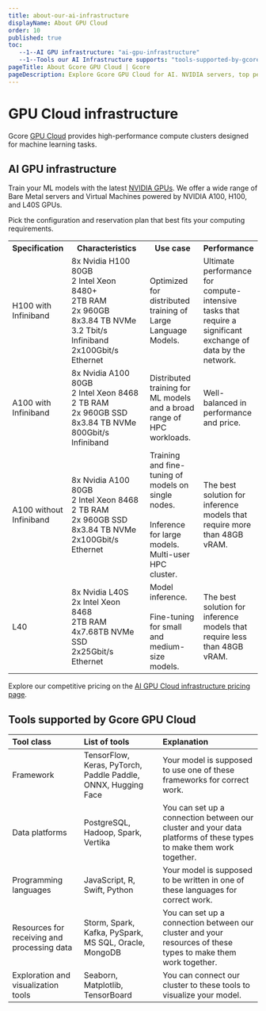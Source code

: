 ```yaml
---
title: about-our-ai-infrastructure
displayName: About GPU Cloud
order: 10
published: true
toc:
   --1--AI GPU infrastructure: "ai-gpu-infrastructure"
   --1--Tools our AI Infrastructure supports: "tools-supported-by-gcore-gpu-cloud"
pageTitle: About Gcore GPU Cloud | Gcore
pageDescription: Explore Gcore GPU Cloud for AI. NVIDIA servers, top performance, diverse tool support. Easy deployment, per-minute billing.
---
```

# GPU Cloud infrastructure

Gcore <a href="https://gcore.com/cloud/ai-gpu" target="_blank">GPU Cloud</a> provides high-performance compute clusters designed for machine learning tasks.

## AI GPU infrastructure

Train your ML models with the latest <a href="https://www.nvidia.com/en-us/data-center/data-center-gpus/" taget="_blank">NVIDIA GPUs</a>. We offer a wide range of Bare Metal servers and Virtual Machines powered by NVIDIA A100, H100, and L40S GPUs.

Pick the configuration and reservation plan that best fits your computing requirements.

<table>
  <tr>
    <th style="width:20%">Specification</th>
    <th style="width:35%">Characteristics</th>
    <th style="width:23%">Use case</th>
    <th style="width:22%">Performance</th>
  </tr>
  <tr>
   <td style="text-align: left">H100 with Infiniband</td>
   <td style="text-align: left">
   8x Nvidia H100 80GB <br> 
   2 Intel Xeon 8480+ <br> 
   2TB RAM <br> 
   2x 960GB <br> 
   8x3.84 TB NVMe <br> 
   3.2 Tbit/s Infiniband <br> 
   2x100Gbit/s Ethernet
   </td>
   <td style="text-align: left">
   Optimized for distributed training of Large Language Models.
   </td>
   <td style="text-align: left">Ultimate performance for compute-intensive tasks that require a significant exchange of data by the network.</td> 
  </tr>
  <tr>
   <td style="text-align: left">A100 with Infiniband</td>
   <td style="text-align: left">
   8x Nvidia A100 80GB <br> 
   2 Intel Xeon 8468 <br> 
   2 TB RAM <br> 
   2x 960GB SSD <br> 
   8x3.84 TB NVMe <br> 
   800Gbit/s Infiniband
   </td>
   <td style="text-align: left">
  Distributed training for ML models and a broad range of HPC workloads.
   </td>
   <td style="text-align: left">Well-balanced in performance and price.</td>
  </tr>
  <tr>
   <td style="text-align: left">A100 without Infiniband</td>
   <td style="text-align: left">
   8x Nvidia A100 80GB <br> 
   2 Intel Xeon 8468 <br> 
   2 TB RAM <br> 
   2x 960GB SSD <br> 
   8x3.84 TB NVMe <br> 
   2x100Gbit/s Ethernet
   </td>
   <td style="text-align: left">
     Training and fine-tuning of models on single nodes. <br> 
     <br>Inference for large models.<br> 
     Multi-user HPC cluster.
   </td>
   <td style="text-align: left">The best solution for inference models that require more than 48GB vRAM.</td>
  </tr>
  <tr>
   <td style="text-align: left">L40</td>
   <td style="text-align: left"> 
   8x Nvidia L40S <br> 
   2x Intel Xeon 8468 <br> 
   2TB RAM <br> 
   4x7.68TB NVMe SSD <br> 
   2x25Gbit/s Ethernet
   </td>
   <td style="text-align: left">
   Model inference.<br> 
   <br>Fine-tuning for small and medium-size models.
   </td>
   <td style="text-align: left">The best solution for inference models that require less than 48GB vRAM.</td>
  </tr>
</table>

Explore our competitive pricing on the <a href="https://gcore.com/cloud/ai-gpu" target="_blank">AI GPU Cloud infrastructure pricing page</a>.

## Tools supported by Gcore GPU Cloud

<table>
  <thead>
    <tr>
      <th style="text-align: left"><strong>Tool class</strong></th>
      <th style="text-align: left"><strong>List of tools</strong></th>
      <th style="text-align: left"><strong>Explanation</strong></th>
    </tr>
  </thead>
  <tbody>
    <tr>
      <td style="text-align: left">Framework</td>
      <td style="text-align: left">TensorFlow, Keras, PyTorch, Paddle Paddle, ONNX, Hugging Face</td>
      <td style="text-align: left">Your model is supposed to use one of these frameworks for correct work.</td>
    </tr>
    <tr>
      <td style="text-align: left">Data platforms</td>
      <td style="text-align: left">PostgreSQL, Hadoop, Spark, Vertika</td>
      <td style="text-align: left">You can set up a connection between our cluster and your data platforms of these types to make them work together.</td>
    </tr>
    <tr>
      <td style="text-align: left">Programming languages</td>
      <td style="text-align: left">JavaScript, R, Swift, Python</td>
      <td style="text-align: left">Your model is supposed to be written in one of these languages for correct work.</td>
    </tr>
    <tr>
      <td style="text-align: left">Resources for receiving and processing data</td>
      <td style="text-align: left">Storm, Spark, Kafka, PySpark, MS SQL, Oracle, MongoDB</td>
      <td style="text-align: left">You can set up a connection between our cluster and your resources of these types to make them work together.</td>
    </tr>
    <tr>
      <td style="text-align: left">Exploration and visualization tools</td>
      <td style="text-align: left">Seaborn, Matplotlib, TensorBoard</td>
      <td style="text-align: left">You can connect our cluster to these tools to visualize your model.</td>
    </tr>
  </tbody>
</table> 
